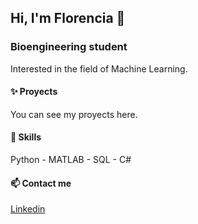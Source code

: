 ## Hi, I'm Florencia 👋

### Bioengineering student
Interested in the field of Machine Learning.

#### ✨ Proyects
You can see my proyects here.

#### 🧠 Skills
Python - MATLAB - SQL - C#

#### 📫 Contact me
[Linkedin](https://www.linkedin.com/in/florencia-denisse-costa/)


<!--
**flordenisse/flordenisse** is a ✨ _special_ ✨ repository because its `README.md` (this file) appears on your GitHub profile.

Here are some ideas to get you started:

- 🔭 I’m currently working on ...
- 🌱 I’m currently learning ...
- 👯 I’m looking to collaborate on ...
- 🤔 I’m looking for help with ...
- 💬 Ask me about ...
- 📫 How to reach me: ...
- 😄 Pronouns: ...
- ⚡ Fun fact: ...
-->

